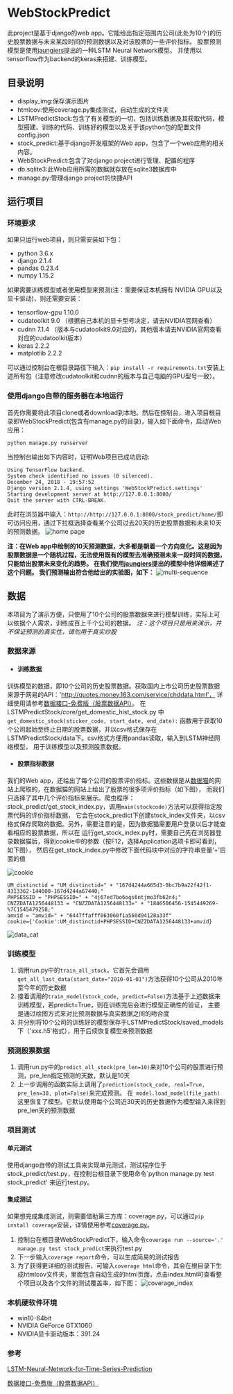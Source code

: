 # WebStockPredict
此project是基于django的web app。它能给出指定范围内公司(此处为10个)的历史股票数据与未来某段时间的预测数据以及对该股票的一些评价指标。
股票预测模型是使用[jaungiers](https://github.com/jaungiers/LSTM-Neural-Network-for-Time-Series-Prediction)提出的一种LSTM Neural Network模型。
并使用以tensorflow作为backend的keras来搭建、训练模型。

## 目录说明
+ display_img:保存演示图片
+ htmlcov:使用coverage.py集成测试，自动生成的文件夹
+ LSTMPredictStock:包含了有关模型的一切，包括训练数据及其获取代码，模型搭建、训练的代码、训练好的模型以及关于该python包的配置文件config.json
+ stock_predict:基于django开发框架的Web app，包含了一个web应用的相关内容。
+ WebStockPredict:包含了对django project进行管理、配置的程序
+ db.sqlite3:此Web应用所需的数据就存放在sqlite3数据库中
+ manage.py:管理django project的快捷API

## 运行项目
### 环境要求
如果只运行web项目，则只需安装如下包：
+ python 3.6.x
+ django 2.1.4
+ pandas 0.23.4
+ numpy 1.15.2

如果需要训练模型或者使用模型来预测(注：需要保证本机拥有 NVIDIA GPU以及显卡驱动)，则还需要安装：
+ tensorflow-gpu 1.10.0
+ cudatoolkit 9.0 （根据自己本机的显卡型号决定，请去NVIDIA官网查看）
+ cudnn 7.1.4 （版本与cudatoolkit9.0对应的，其他版本请去NVIDIA官网查看对应的cudatoolkit版本）
+ keras 2.2.2
+ matplotlib 2.2.2 

可以通过控制台在根目录路径下输入：`pip install -r requirements.txt`安装上述所有包（注意修改cudatoolkit和cudnn的版本与自己电脑的GPU型号一致）。
### 使用django自带的服务器在本地运行
首先你需要将此项目clone或者download到本地。然后在控制台，进入项目根目录即WebStockPredict(包含有manage.py的目录)，输入如下面命令，启动Web应用：

`python manage.py runserver`

当控制台输出如下内容时，证明Web项目已成功启动:
```
Using TensorFlow backend.
System check identified no issues (0 silenced).
December 24, 2018 - 19:57:52
Django version 2.1.4, using settings 'WebStockPredict.settings'
Starting development server at http://127.0.0.1:8000/
Quit the server with CTRL-BREAK.
```
此时在浏览器中输入：`http://http://127.0.0.1:8000/stock_predict/home/`即可访问应用，通过下拉框选择查看某个公司过去20天的历史股票数据和未来10天的预测数据。
![home page](/display_img/home.png "股票预测系统首页")

**注：在Web app中绘制的10天预测数据，大多都是朝着一个方向变化。这是因为股票数据是一个随机过程，无法使用既有的模型去准确预测未来一段时间的数据，只能给出股票未来变化的趋势。
在我们使用[jaungiers](https://www.altumintelligence.com/articles/a/Time-Series-Prediction-Using-LSTM-Deep-Neural-Networks)提出的模型中他详细阐述了这个问题。
我们预测输出符合他给出的实验图，如下：**
![multi-sequence](/display_img/multi-sequence.png "多段预测输出")

## 数据
本项目为了演示方便，只使用了10个公司的股票数据来进行模型训练，实际上可以依据个人需求，训练成百上千个公司的数据。
*注：这个项目只是用来演示，并不保证预测的真实性，请勿用于真实炒股*

### 数据来源
+ #### 训练数据
训练模型的数据，即10个公司的历史股票数据。获取国内上市公司历史股票数据来源于网易的API：'http://quotes.money.163.com/service/chddata.html'，
详细使用请参考[数据接口-免费版（股票数据API）](https://blog.csdn.net/llingmiao/article/details/79941066)。
在LSTMPredictStock/core/get_domestic_hist_stock.py 中`get_domestic_stock(sticker_code, start_date, end_date):`
函数用于获取10个公司起始至终止日期的股票数据，并以csv格式保存在 LSTMPredictStock/data下。csv格式方便用pandas读取，输入到LSTM神经网络模型，
用于训练模型以及预测股票数据。
+ #### 股票指标数据
我们的Web app，还给出了每个公司的股票评价指标。这些数据是从[数据猫](http://www.gpdatacat.com/)的网站上爬取的，在数据猫的网站上给出了股票的很多项评价指标（如下图），
而我们只选择了其中几个评价指标来展示。爬虫程序：stock_predict/get_stock_index.py，调用`main(stockcode)`方法可以获得指定股票代码的评价指标数据，
它会在stock_predict下创建stock_index文件夹，以csv格式保存爬取的数据。另外，需要注意的是，因为数据猫需要用户登录以后才能查看相应的股票数据，所以在
运行get_stock_index.py时，需要自己先在浏览器登录数据猫后，得到cookie中的参数（按F12，选择Application选项卡即可看到，如下图），
然后在get_stock_index.py中修改下面代码块中对应的字符串变量‘+’后面的值

![cookie](/display_img/cookie.png "获取cookie参数")
```
UM_distinctid = "UM_distinctid=" + "167d4244a665d3-0bc7b9a22f42f1-4313362-144000-167d4244a67440;"
PHPSESSID = "PHPSESSID=" + "4j67ed7bo6ogs6ntjmo3fb62n4;"
CNZZDATA1256448133 = "CNZZDATA1256448133=" + "1846506456-1545449269-%7C1545479258;"
amvid = "amvid=" + "6447ffafff063060f1a560d94128a33f"
cookie={'Cookie':UM_distinctid+PHPSESSID+CNZZDATA1256448133+amvid}
```
![data_cat](/display_img/data_cat.png "股票评价指标")

### 训练模型
1. 调用run.py中的`train_all_stock`，它首先会调用`get_all_last_data(start_date="2010-01-01")`方法获得10个公司从2010年至今年的历史数据
2. 接着调用的`train_model(stock_code, predict=False)`方法基于上述数据来训练模型，若predict=True，则在训练完后会进行模型正确性的验证，
主要是通过绘图方式来对比预测数据与真实数据之间的吻合度
3. 并分别将10个公司的训练好的模型保存于LSTMPredictStock/saved_models下（'xxx.h5'格式），用于后续恢复模型来预测数据

### 预测股票数据
1. 调用run.py中的`predict_all_stock(pre_len=10)`来对10个公司的股票进行预测，pre_len指定预测的天数，默认是10天
2. 上一步调用的函数实际上调用了`prediction(stock_code, real=True, pre_len=30, plot=False)`来完成预测。
在` model.load_model(file_path)`这里恢复了模型。它默认使用每个公司近30天的历史数据作为模型输入来得到pre_len天的预测数据


### 项目测试
#### 单元测试
使用django自带的测试工具来实现单元测试，测试程序位于stock_predict/test.py，在控制台根目录下使用命令`python manage.py test stock_predict'
来运行test.py。
#### 集成测试
如果想完成集成测试，则需要借助第三方库：coverage.py，可以通过`pip install coverage`安装，详情使用参考[coverage.py](https://pypi.org/project/coverage/)。
1. 控制台在根目录WebStockPredict下，输入命令`coverage run --source='.' manage.py test stock_predict`来执行test.py
2. 下一步输入`coverage report`命令，可以生成简易的测试报告
3. 为了获得更详细的测试报告，可输入`coverage html`命令，其会在根目录下生成htmlcov文件夹，里面包含自动生成的html页面，点击index.html可查看整个项目以及各个文件的测试覆盖率，如下图：
![coverage_index](/display_img/coverage_index.png "集成测试")


### 本机硬软件环境
+ win10-64bit
+ NVIDIA GeForce GTX1060
+ NVIDIA显卡驱动版本：391.24

### 参考
[LSTM-Neural-Network-for-Time-Series-Prediction](https://github.com/jaungiers/LSTM-Neural-Network-for-Time-Series-Prediction)

[数据接口-免费版（股票数据API）](https://blog.csdn.net/llingmiao/article/details/79941066)
